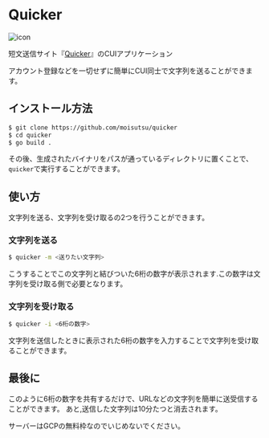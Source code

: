# Quicker

![icon](https://user-images.githubusercontent.com/56575610/80867069-1a8f3a80-8ccd-11ea-9da8-d546d4d8c8f6.png)

短文送信サイト『[Quicker](https://quicker.netlify.app/)』のCUIアプリケーション

アカウント登録などを一切せずに簡単にCUI同士で文字列を送ることができます。

## インストール方法

```bash
$ git clone https://github.com/moisutsu/quicker
$ cd quicker
$ go build .
```
その後、生成されたバイナリをパスが通っているディレクトリに置くことで、`quicker`で実行することができます。

## 使い方

文字列を送る、文字列を受け取るの2つを行うことができます。

### 文字列を送る

```bash
$ quicker -m <送りたい文字列>
```

こうすることでこの文字列と結びついた6桁の数字が表示されます.この数字は文字列を受け取る側で必要となります。

### 文字列を受け取る

```bash
$ quicker -i <6桁の数字>
```

文字列を送信したときに表示された6桁の数字を入力することで文字列を受け取ることができます。

## 最後に

このように6桁の数字を共有するだけで、URLなどの文字列を簡単に送受信することができます。
あと,送信した文字列は10分たつと消去されます。

サーバーはGCPの無料枠なのでいじめないでください。
